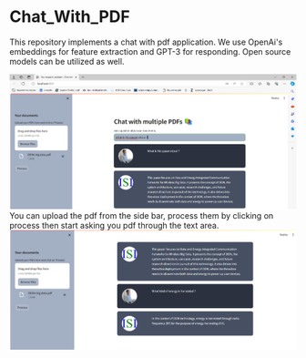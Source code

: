 # Chat_With_PDF

<b></b>This repository implements a chat with pdf application.</b>
We use OpenAi's embeddings for feature extraction and GPT-3 for responding. Open source models can be utilized as well. 

  
  ![Approach](1.png)
  You can upload the pdf from the side bar, process them by clicking on process then start asking you pdf through the text area.
  ![Approach](2.png)
